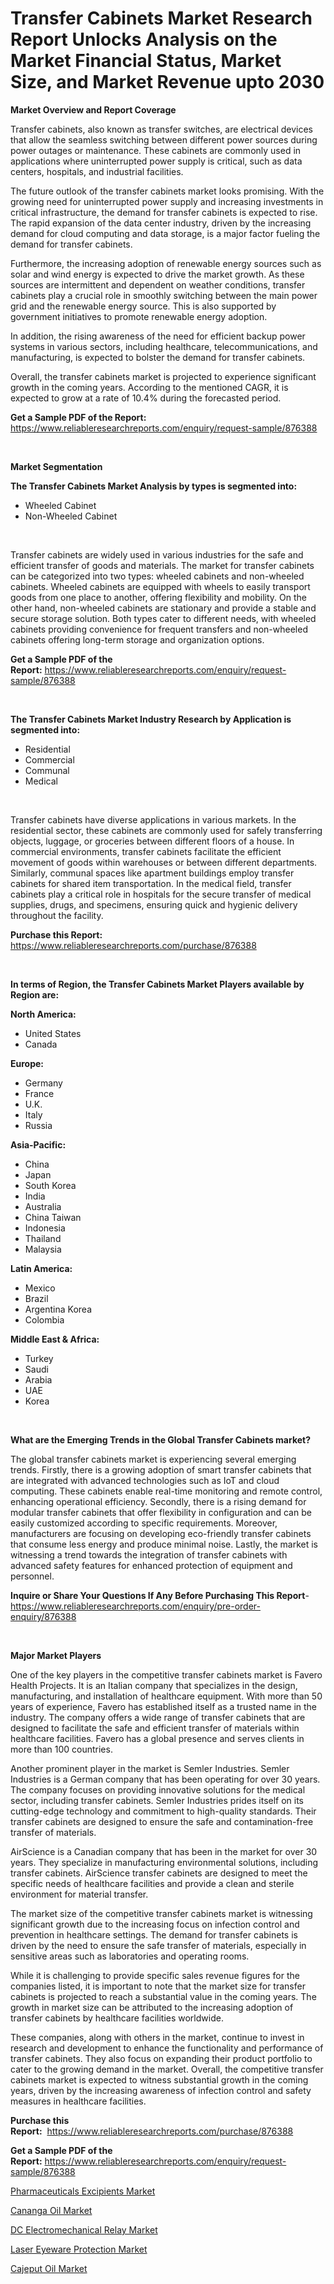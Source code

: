 <p><h1>Transfer Cabinets Market Research Report Unlocks Analysis on the Market Financial Status, Market Size, and Market Revenue upto 2030</h1></p><p><strong>Market Overview and Report Coverage</strong></p>
<p><p>Transfer cabinets, also known as transfer switches, are electrical devices that allow the seamless switching between different power sources during power outages or maintenance. These cabinets are commonly used in applications where uninterrupted power supply is critical, such as data centers, hospitals, and industrial facilities.</p><p>The future outlook of the transfer cabinets market looks promising. With the growing need for uninterrupted power supply and increasing investments in critical infrastructure, the demand for transfer cabinets is expected to rise. The rapid expansion of the data center industry, driven by the increasing demand for cloud computing and data storage, is a major factor fueling the demand for transfer cabinets.</p><p>Furthermore, the increasing adoption of renewable energy sources such as solar and wind energy is expected to drive the market growth. As these sources are intermittent and dependent on weather conditions, transfer cabinets play a crucial role in smoothly switching between the main power grid and the renewable energy source. This is also supported by government initiatives to promote renewable energy adoption.</p><p>In addition, the rising awareness of the need for efficient backup power systems in various sectors, including healthcare, telecommunications, and manufacturing, is expected to bolster the demand for transfer cabinets.</p><p>Overall, the transfer cabinets market is projected to experience significant growth in the coming years. According to the mentioned CAGR, it is expected to grow at a rate of 10.4% during the forecasted period.</p></p>
<p><strong>Get a Sample PDF of the Report:</strong> <a href="https://www.reliableresearchreports.com/enquiry/request-sample/876388">https://www.reliableresearchreports.com/enquiry/request-sample/876388</a></p>
<p>&nbsp;</p>
<p><strong>Market Segmentation</strong></p>
<p><strong>The Transfer Cabinets Market Analysis by types is segmented into:</strong></p>
<p><ul><li>Wheeled Cabinet</li><li>Non-Wheeled Cabinet</li></ul></p>
<p>&nbsp;</p>
<p><p>Transfer cabinets are widely used in various industries for the safe and efficient transfer of goods and materials. The market for transfer cabinets can be categorized into two types: wheeled cabinets and non-wheeled cabinets. Wheeled cabinets are equipped with wheels to easily transport goods from one place to another, offering flexibility and mobility. On the other hand, non-wheeled cabinets are stationary and provide a stable and secure storage solution. Both types cater to different needs, with wheeled cabinets providing convenience for frequent transfers and non-wheeled cabinets offering long-term storage and organization options.</p></p>
<p><strong>Get a Sample PDF of the Report:</strong>&nbsp;<a href="https://www.reliableresearchreports.com/enquiry/request-sample/876388">https://www.reliableresearchreports.com/enquiry/request-sample/876388</a></p>
<p>&nbsp;</p>
<p><strong>The Transfer Cabinets Market Industry Research by Application is segmented into:</strong></p>
<p><ul><li>Residential</li><li>Commercial</li><li>Communal</li><li>Medical</li></ul></p>
<p>&nbsp;</p>
<p><p>Transfer cabinets have diverse applications in various markets. In the residential sector, these cabinets are commonly used for safely transferring objects, luggage, or groceries between different floors of a house. In commercial environments, transfer cabinets facilitate the efficient movement of goods within warehouses or between different departments. Similarly, communal spaces like apartment buildings employ transfer cabinets for shared item transportation. In the medical field, transfer cabinets play a critical role in hospitals for the secure transfer of medical supplies, drugs, and specimens, ensuring quick and hygienic delivery throughout the facility.</p></p>
<p><strong>Purchase this Report:</strong>&nbsp; <a href="https://www.reliableresearchreports.com/purchase/876388">https://www.reliableresearchreports.com/purchase/876388</a></p>
<p>&nbsp;</p>
<p><strong>In terms of Region, the Transfer Cabinets Market Players available by Region are:</strong></p>
<p>
    <p> <strong> North America: </strong>
        <ul>
            <li>United States</li>
            <li>Canada</li>
        </ul>
        </p> 
    <p> <strong> Europe: </strong>
        <ul>
            <li>Germany</li>
            <li>France</li>
            <li>U.K.</li>
            <li>Italy</li>
            <li>Russia</li>
        </ul>
        </p> 
    <p> <strong> Asia-Pacific: </strong>
        <ul>
            <li>China</li>
            <li>Japan</li>
            <li>South Korea</li>
            <li>India</li>
            <li>Australia</li>
            <li>China Taiwan</li>
            <li>Indonesia</li>
            <li>Thailand</li>
            <li>Malaysia</li>
        </ul>
        </p> 
    <p> <strong> Latin America: </strong>
        <ul>
            <li>Mexico</li>
            <li>Brazil</li>
            <li>Argentina Korea</li>
            <li>Colombia</li>
        </ul>
        </p> 
    <p> <strong> Middle East & Africa: </strong>
        <ul>
            <li>Turkey</li>
            <li>Saudi</li>
            <li>Arabia</li>
            <li>UAE</li>
            <li>Korea</li>
        </ul>
    </p>
    </p>
<p>&nbsp;</p>
<p><strong>What are the Emerging Trends in the Global Transfer Cabinets market?</strong></p>
<p><p>The global transfer cabinets market is experiencing several emerging trends. Firstly, there is a growing adoption of smart transfer cabinets that are integrated with advanced technologies such as IoT and cloud computing. These cabinets enable real-time monitoring and remote control, enhancing operational efficiency. Secondly, there is a rising demand for modular transfer cabinets that offer flexibility in configuration and can be easily customized according to specific requirements. Moreover, manufacturers are focusing on developing eco-friendly transfer cabinets that consume less energy and produce minimal noise. Lastly, the market is witnessing a trend towards the integration of transfer cabinets with advanced safety features for enhanced protection of equipment and personnel.</p></p>
<p><strong>Inquire or Share Your Questions If Any Before Purchasing This Report</strong>- <a href="https://www.reliableresearchreports.com/enquiry/pre-order-enquiry/876388">https://www.reliableresearchreports.com/enquiry/pre-order-enquiry/876388</a></p>
<p>&nbsp;</p>
<p><strong>Major Market Players</strong></p>
<p><p>One of the key players in the competitive transfer cabinets market is Favero Health Projects. It is an Italian company that specializes in the design, manufacturing, and installation of healthcare equipment. With more than 50 years of experience, Favero has established itself as a trusted name in the industry. The company offers a wide range of transfer cabinets that are designed to facilitate the safe and efficient transfer of materials within healthcare facilities. Favero has a global presence and serves clients in more than 100 countries.</p><p>Another prominent player in the market is Semler Industries. Semler Industries is a German company that has been operating for over 30 years. The company focuses on providing innovative solutions for the medical sector, including transfer cabinets. Semler Industries prides itself on its cutting-edge technology and commitment to high-quality standards. Their transfer cabinets are designed to ensure the safe and contamination-free transfer of materials.</p><p>AirScience is a Canadian company that has been in the market for over 30 years. They specialize in manufacturing environmental solutions, including transfer cabinets. AirScience transfer cabinets are designed to meet the specific needs of healthcare facilities and provide a clean and sterile environment for material transfer.</p><p>The market size of the competitive transfer cabinets market is witnessing significant growth due to the increasing focus on infection control and prevention in healthcare settings. The demand for transfer cabinets is driven by the need to ensure the safe transfer of materials, especially in sensitive areas such as laboratories and operating rooms.</p><p>While it is challenging to provide specific sales revenue figures for the companies listed, it is important to note that the market size for transfer cabinets is projected to reach a substantial value in the coming years. The growth in market size can be attributed to the increasing adoption of transfer cabinets by healthcare facilities worldwide.</p><p>These companies, along with others in the market, continue to invest in research and development to enhance the functionality and performance of transfer cabinets. They also focus on expanding their product portfolio to cater to the growing demand in the market. Overall, the competitive transfer cabinets market is expected to witness substantial growth in the coming years, driven by the increasing awareness of infection control and safety measures in healthcare facilities.</p></p>
<p><strong>Purchase this Report:</strong>&nbsp;&nbsp;<a href="https://www.reliableresearchreports.com/purchase/876388">https://www.reliableresearchreports.com/purchase/876388</a></p>
<p></p>
<p><strong>Get a Sample PDF of the Report:</strong>&nbsp;<a href="https://www.reliableresearchreports.com/enquiry/request-sample/876388">https://www.reliableresearchreports.com/enquiry/request-sample/876388</a></p>
<p><p><a href="https://issuu.com/reportprime-2/docs/pharmaceuticals-excipients-market-size-2030.pptx?fr=xKAE9_zU1NQ">Pharmaceuticals Excipients Market</a></p><p><a href="https://www.linkedin.com/pulse/cananga-oil-market-size-growth-forecast-from-2023-2030-u5qvc/">Cananga Oil Market</a></p><p><a href="https://www.reportprime.com/dc-electromechanical-relay-r2479">DC Electromechanical Relay Market</a></p><p><a href="https://medium.com/@abhishekreliable23/laser-eyeware-protection-market-size-growth-forecast-2023-2030-08dfb956be11">Laser Eyeware Protection Market</a></p><p><a href="https://www.linkedin.com/pulse/cajeput-oil-market-research-report-provides-thorough-industry-iuwyc/">Cajeput Oil Market</a></p></p>